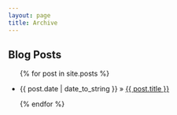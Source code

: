 ```yaml
---
layout: page
title: Archive
---
```


## Blog Posts


<ul>
{% for post in site.posts %}
  <li><p>{{ post.date | date_to_string }} &raquo; <a href="{{ site.baseurl }}{{ post.url }}" target="_self">{{ post.title }}</a></p></li>
{% endfor %}
<ul>
